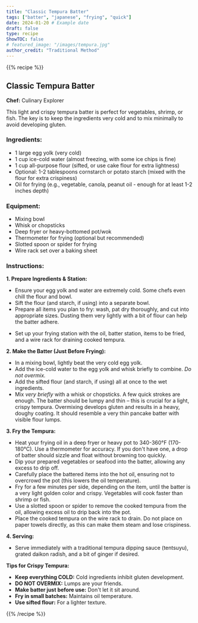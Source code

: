 ```yaml
---
title: "Classic Tempura Batter"
tags: ["batter", "japanese", "frying", "quick"]
date: 2024-01-20 # Example date
draft: false
type: recipe
ShowTOC: false
# featured_image: "/images/tempura.jpg"
author_credit: "Traditional Method"
---
```


{{% recipe %}}

## Classic Tempura Batter

**Chef:** Culinary Explorer

This light and crispy tempura batter is perfect for vegetables, shrimp, or fish. The key is to keep the ingredients very cold and to mix minimally to avoid developing gluten.

### Ingredients:

-   1 large egg yolk (very cold)
-   1 cup ice-cold water (almost freezing, with some ice chips is fine)
-   1 cup all-purpose flour (sifted, or use cake flour for extra lightness)
-   Optional: 1-2 tablespoons cornstarch or potato starch (mixed with the flour for extra crispiness)
-   Oil for frying (e.g., vegetable, canola, peanut oil - enough for at least 1-2 inches depth)

### Equipment:
-   Mixing bowl
-   Whisk or chopsticks
-   Deep fryer or heavy-bottomed pot/wok
-   Thermometer for frying (optional but recommended)
-   Slotted spoon or spider for frying
-   Wire rack set over a baking sheet

### Instructions:

**1. Prepare Ingredients & Station:**
   - Ensure your egg yolk and water are extremely cold. Some chefs even chill the flour and bowl.
   - Sift the flour (and starch, if using) into a separate bowl.
   - Prepare all items you plan to fry: wash, pat dry thoroughly, and cut into appropriate sizes. Dusting them very lightly with a bit of flour can help the batter adhere.
   * Set up your frying station with the oil, batter station, items to be fried, and a wire rack for draining cooked tempura.

**2. Make the Batter (Just Before Frying):**
   - In a mixing bowl, lightly beat the very cold egg yolk.
   - Add the ice-cold water to the egg yolk and whisk briefly to combine. *Do not overmix.*
   - Add the sifted flour (and starch, if using) all at once to the wet ingredients.
   - Mix *very briefly* with a whisk or chopsticks. A few quick strokes are enough. The batter should be lumpy and thin – this is crucial for a light, crispy tempura. Overmixing develops gluten and results in a heavy, doughy coating. It should resemble a very thin pancake batter with visible flour lumps.

**3. Fry the Tempura:**
   - Heat your frying oil in a deep fryer or heavy pot to 340-360°F (170-180°C). Use a thermometer for accuracy. If you don't have one, a drop of batter should sizzle and float without browning too quickly.
   - Dip your prepared vegetables or seafood into the batter, allowing any excess to drip off.
   - Carefully place the battered items into the hot oil, ensuring not to overcrowd the pot (this lowers the oil temperature).
   - Fry for a few minutes per side, depending on the item, until the batter is a very light golden color and crispy. Vegetables will cook faster than shrimp or fish.
   - Use a slotted spoon or spider to remove the cooked tempura from the oil, allowing excess oil to drip back into the pot.
   - Place the cooked tempura on the wire rack to drain. Do not place on paper towels directly, as this can make them steam and lose crispiness.

**4. Serving:**
   - Serve immediately with a traditional tempura dipping sauce (tentsuyu), grated daikon radish, and a bit of ginger if desired.

**Tips for Crispy Tempura:**
-   **Keep everything COLD:** Cold ingredients inhibit gluten development.
-   **DO NOT OVERMIX:** Lumps are your friends.
-   **Make batter just before use:** Don't let it sit around.
-   **Fry in small batches:** Maintains oil temperature.
-   **Use sifted flour:** For a lighter texture.

{{% /recipe %}}
